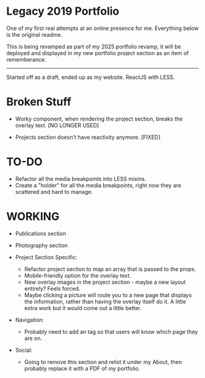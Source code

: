 # Legacy 2019 Portfolio

One of my first real attempts at an online presence for me. Everything below is the original readme.

This is being revamped as part of my 2025 portfolio revamp, it will be deployed and displayed in my new portfolio project section as an item of rememberance.

---

Started off as a draft, ended up as my website. ReactJS with LESS.

# Broken Stuff

- Worky component, when rendering the project section, breaks the overlay text. [NO LONGER USED]

- Projects section doesn't have reactivity anymore. [FIXED]

# TO-DO

- Refactor all the media breakpoints into LESS mixins.
- Create a "holder" for all the media breakpoints, right now they are scattered and hard to manage.

# WORKING

- Publications section
- Photography section

- Project Section Specific:

  - Refactor project section to map an array that is passed to the props.
  - Mobile-friendly option for the overlay text.
  - New overlay images in the project section - maybe a new layout entirely? Feels forced.
  - Maybe clicking a picture will route you to a new page that displays the information, rather than having the overlay itself do it. A little extra work but it would come out a little better.

- Navigation:

  - Probably need to add an <active> tag so that users will know which page they are on.

- Social:
  - Going to remove this section and relist it under my About, then probably replace it with a PDF of my portfolio.
